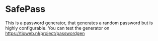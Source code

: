 # SafePass
This is a password generator, that generates a random password but is highly configurable.
You can test the generator on https://tixweb.nl/project/passwordgen
